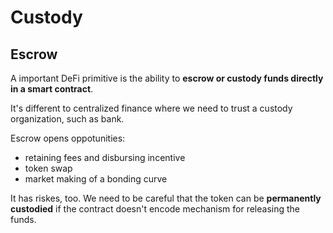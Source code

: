 # Custody

## Escrow

A important DeFi primitive is the ability to **escrow or custody funds directly in a smart contract**.

It's different to centralized finance where we need to trust a custody organization, such as bank.

Escrow opens oppotunities:

- retaining fees and disbursing incentive
- token swap
- market making of a bonding curve

It has riskes, too. We need to be careful that the token can be **permanently custodied** if the contract doesn't encode mechanism for releasing the funds.
